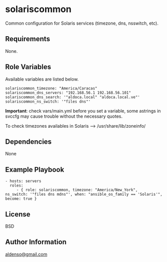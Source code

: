 solariscommon
=============

Common configuration for Solaris services (timezone, dns, nsswitch, etc).

Requirements
------------

None.

Role Variables
--------------

Available variables are listed below.

    solariscommon_timezone: "America/Caracas"
    solariscommon_dns_servers: "192.168.56.1 192.168.56.101"
    solariscommon_dns_search: '"aldoca.local" "aldoca.local.ve"'
    solariscommon_ns_switch: '"files dns"'

**Important**: check vars/main.yml before you set a variable, some astrings in svccfg may cause trouble without the necessary quotes.

To check timezones availables in Solaris --> /usr/share/lib/zoneinfo/

Dependencies
------------

None

Example Playbook
----------------

    - hosts: servers
      roles:
         - { role: solariscommon, timezone: "America/New_York",  ns_switch: '"files dns mdns"', when: "ansible_os_family == 'Solaris'", become: true }


License
-------

BSD

Author Information
------------------

aldenso@gmail.com